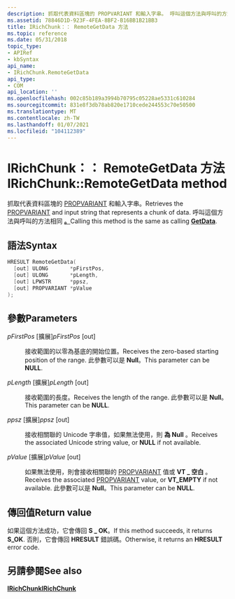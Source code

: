 ```yaml
---
description: 抓取代表資料區塊的 PROPVARIANT 和輸入字串。 呼叫這個方法與呼叫的方法相同。
ms.assetid: 78846D1D-923F-4FEA-8BF2-B16BB1B21BB3
title: IRichChunk：： RemoteGetData 方法
ms.topic: reference
ms.date: 05/31/2018
topic_type:
- APIRef
- kbSyntax
api_name:
- IRichChunk.RemoteGetData
api_type:
- COM
api_location: ''
ms.openlocfilehash: 002c85b189a3994b70795c05228ae5331c610284
ms.sourcegitcommit: 831e8f3db78ab820e1710cede244553c70e50500
ms.translationtype: MT
ms.contentlocale: zh-TW
ms.lasthandoff: 01/07/2021
ms.locfileid: "104112389"
---
```

# <a name="irichchunkremotegetdata-method"></a><span data-ttu-id="90c35-104">IRichChunk：： RemoteGetData 方法</span><span class="sxs-lookup"><span data-stu-id="90c35-104">IRichChunk::RemoteGetData method</span></span>

<span data-ttu-id="90c35-105">抓取代表資料區塊的 [PROPVARIANT](/windows/win32/api/propidlbase/ns-propidlbase-propvariant) 和輸入字串。</span><span class="sxs-lookup"><span data-stu-id="90c35-105">Retrieves the [PROPVARIANT](/windows/win32/api/propidlbase/ns-propidlbase-propvariant) and input string that represents a chunk of data.</span></span> <span data-ttu-id="90c35-106">呼叫這個方法與呼叫的方法相同 [**。**](/windows/desktop/api/StructuredQueryCondition/nf-structuredquerycondition-irichchunk-getdata)</span><span class="sxs-lookup"><span data-stu-id="90c35-106">Calling this method is the same as calling [**GetData**](/windows/desktop/api/StructuredQueryCondition/nf-structuredquerycondition-irichchunk-getdata).</span></span>

## <a name="syntax"></a><span data-ttu-id="90c35-107">語法</span><span class="sxs-lookup"><span data-stu-id="90c35-107">Syntax</span></span>


```C++
HRESULT RemoteGetData(
  [out] ULONG       *pFirstPos,
  [out] ULONG       *pLength,
  [out] LPWSTR      *ppsz,
  [out] PROPVARIANT *pValue
);
```



## <a name="parameters"></a><span data-ttu-id="90c35-108">參數</span><span class="sxs-lookup"><span data-stu-id="90c35-108">Parameters</span></span>

<dl> <dt>

<span data-ttu-id="90c35-109">*pFirstPos* \[擴展\]</span><span class="sxs-lookup"><span data-stu-id="90c35-109">*pFirstPos* \[out\]</span></span>
</dt> <dd>

<span data-ttu-id="90c35-110">接收範圍的以零為基底的開始位置。</span><span class="sxs-lookup"><span data-stu-id="90c35-110">Receives the zero-based starting position of the range.</span></span> <span data-ttu-id="90c35-111">此參數可以是 **Null**。</span><span class="sxs-lookup"><span data-stu-id="90c35-111">This parameter can be **NULL**.</span></span>

</dd> <dt>

<span data-ttu-id="90c35-112">*pLength* \[擴展\]</span><span class="sxs-lookup"><span data-stu-id="90c35-112">*pLength* \[out\]</span></span>
</dt> <dd>

<span data-ttu-id="90c35-113">接收範圍的長度。</span><span class="sxs-lookup"><span data-stu-id="90c35-113">Receives the length of the range.</span></span> <span data-ttu-id="90c35-114">此參數可以是 **Null**。</span><span class="sxs-lookup"><span data-stu-id="90c35-114">This parameter can be **NULL**.</span></span>

</dd> <dt>

<span data-ttu-id="90c35-115">*ppsz* \[擴展\]</span><span class="sxs-lookup"><span data-stu-id="90c35-115">*ppsz* \[out\]</span></span>
</dt> <dd>

<span data-ttu-id="90c35-116">接收相關聯的 Unicode 字串值，如果無法使用，則 **為 Null** 。</span><span class="sxs-lookup"><span data-stu-id="90c35-116">Receives the associated Unicode string value, or **NULL** if not available.</span></span>

</dd> <dt>

<span data-ttu-id="90c35-117">*pValue* \[擴展\]</span><span class="sxs-lookup"><span data-stu-id="90c35-117">*pValue* \[out\]</span></span>
</dt> <dd>

<span data-ttu-id="90c35-118">如果無法使用，則會接收相關聯的 [PROPVARIANT](/windows/win32/api/propidlbase/ns-propidlbase-propvariant) 值或 **VT \_ 空白** 。</span><span class="sxs-lookup"><span data-stu-id="90c35-118">Receives the associated [PROPVARIANT](/windows/win32/api/propidlbase/ns-propidlbase-propvariant) value, or **VT\_EMPTY** if not available.</span></span> <span data-ttu-id="90c35-119">此參數可以是 **Null**。</span><span class="sxs-lookup"><span data-stu-id="90c35-119">This parameter can be **NULL**.</span></span>

</dd> </dl>

## <a name="return-value"></a><span data-ttu-id="90c35-120">傳回值</span><span class="sxs-lookup"><span data-stu-id="90c35-120">Return value</span></span>

<span data-ttu-id="90c35-121">如果這個方法成功，它會傳回 **S \_ OK**。</span><span class="sxs-lookup"><span data-stu-id="90c35-121">If this method succeeds, it returns **S\_OK**.</span></span> <span data-ttu-id="90c35-122">否則，它會傳回 **HRESULT** 錯誤碼。</span><span class="sxs-lookup"><span data-stu-id="90c35-122">Otherwise, it returns an **HRESULT** error code.</span></span>

## <a name="see-also"></a><span data-ttu-id="90c35-123">另請參閱</span><span class="sxs-lookup"><span data-stu-id="90c35-123">See also</span></span>

<dl> <dt>

[<span data-ttu-id="90c35-124">**IRichChunk**</span><span class="sxs-lookup"><span data-stu-id="90c35-124">**IRichChunk**</span></span>](/windows/desktop/api/Structuredquerycondition/nn-structuredquerycondition-irichchunk)
</dt> </dl>

 

 
